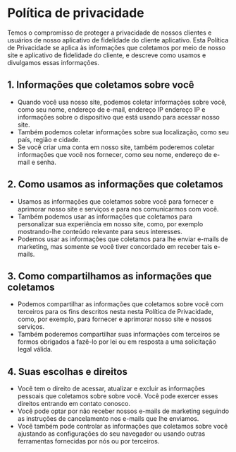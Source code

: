 # Política de privacidade

Temos o compromisso de proteger a privacidade de nossos clientes e usuários de nosso aplicativo de fidelidade do cliente
aplicativo. Esta Política de Privacidade se aplica às informações que coletamos por meio de nosso site e
aplicativo de fidelidade do cliente, e descreve como usamos e divulgamos essas informações.

## 1. Informações que coletamos sobre você
 - Quando você usa nosso site, podemos coletar informações sobre você, como seu nome, endereço de e-mail, endereço IP
endereço IP e informações sobre o dispositivo que está usando para acessar nosso site.
 - Também podemos coletar informações sobre sua localização, como seu país, região e cidade.
 - Se você criar uma conta em nosso site, também poderemos coletar informações que você nos fornecer,
como seu nome, endereço de e-mail e senha.

## 2. Como usamos as informações que coletamos
 - Usamos as informações que coletamos sobre você para fornecer e aprimorar nosso site e serviços e para
nos comunicarmos com você.
 - Também podemos usar as informações que coletamos para personalizar sua experiência em nosso site, como, por exemplo
mostrando-lhe conteúdo relevante para seus interesses.
 - Podemos usar as informações que coletamos para lhe enviar e-mails de marketing, mas somente se você tiver concordado em
receber tais e-mails.

## 3. Como compartilhamos as informações que coletamos
 - Podemos compartilhar as informações que coletamos sobre você com terceiros para os fins descritos nesta
nesta Política de Privacidade, como, por exemplo, para fornecer e aprimorar nosso site e nossos serviços.
 - Também poderemos compartilhar suas informações com terceiros se formos obrigados a fazê-lo por lei ou em
resposta a uma solicitação legal válida.

## 4. Suas escolhas e direitos
 - Você tem o direito de acessar, atualizar e excluir as informações pessoais que coletamos sobre
sobre você. Você pode exercer esses direitos entrando em contato conosco.
 - Você pode optar por não receber nossos e-mails de marketing seguindo as instruções de cancelamento nos
e-mails que lhe enviamos.
 - Você também pode controlar as informações que coletamos sobre você ajustando as configurações do seu navegador ou
usando outras ferramentas fornecidas por nós ou por terceiros.